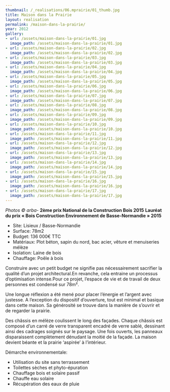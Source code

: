 ```yaml
---
thumbnail: /_realisations/06.mprairie/01_thumb.jpg
title: Maison dans la Prairie
layout: realisation
permalink: /maison-dans-la-prairie/
year: 2012
gallery:
- url: /assets/maison-dans-la-prairie/01.jpg
  image_path: /assets/maison-dans-la-prairie/01.jpg
- url: /assets/maison-dans-la-prairie/02.jpg
  image_path: /assets/maison-dans-la-prairie/02.jpg
- url: /assets/maison-dans-la-prairie/03.jpg
  image_path: /assets/maison-dans-la-prairie/03.jpg
- url: /assets/maison-dans-la-prairie/04.jpg
  image_path: /assets/maison-dans-la-prairie/04.jpg
- url: /assets/maison-dans-la-prairie/05.jpg
  image_path: /assets/maison-dans-la-prairie/05.jpg
- url: /assets/maison-dans-la-prairie/06.jpg
  image_path: /assets/maison-dans-la-prairie/06.jpg
- url: /assets/maison-dans-la-prairie/07.jpg
  image_path: /assets/maison-dans-la-prairie/07.jpg
- url: /assets/maison-dans-la-prairie/08.jpg
  image_path: /assets/maison-dans-la-prairie/08.jpg
- url: /assets/maison-dans-la-prairie/09.jpg
  image_path: /assets/maison-dans-la-prairie/09.jpg
- url: /assets/maison-dans-la-prairie/10.jpg
  image_path: /assets/maison-dans-la-prairie/10.jpg
- url: /assets/maison-dans-la-prairie/11.jpg
  image_path: /assets/maison-dans-la-prairie/11.jpg
- url: /assets/maison-dans-la-prairie/12.jpg
  image_path: /assets/maison-dans-la-prairie/12.jpg
- url: /assets/maison-dans-la-prairie/13.jpg
  image_path: /assets/maison-dans-la-prairie/13.jpg
- url: /assets/maison-dans-la-prairie/14.jpg
  image_path: /assets/maison-dans-la-prairie/14.jpg
- url: /assets/maison-dans-la-prairie/15.jpg
  image_path: /assets/maison-dans-la-prairie/15.jpg
- url: /assets/maison-dans-la-prairie/16.jpg
  image_path: /assets/maison-dans-la-prairie/16.jpg
- url: /assets/maison-dans-la-prairie/17.jpg
  image_path: /assets/maison-dans-la-prairie/17.jpg
---
```



<i>Photos © arba-</i>
<B>2ème prix National de la Construction Bois 2015​</B>
<B>Lauréat du ​prix « Bois Construction Environnement de Basse-Normandie » 201​​​​​5​</B>

  * Site: Lisieux / Basse-Normandie
  * Surface: 78m2
  * Budget: 136 000€ TTC
  * Matériaux: Plot béton, sapin du nord, bac acier, vêture et menuiseries mélèze
  * Isolation: Laine de bois
  * Chauffage: Poêle à bois

Construire avec un petit budget ne signifie pas nécessairement sacrifier la qualité d’un projet architectural.En revanche, cela entraine un processus d’optimisation intense.Pour ce projet, l’espace de vie et de travail de deux personnes est condensé sur 78m².

Une longue réflexion a été mené pour placer l’énergie et l’argent avec justesse. A l’exception du dispositif d’ouverture, tout est minimal et basique dans cette maison. Sa générosité se trouve dans la manière de s’ouvrir et de regarder la prairie.

Des châssis en mélèze coulissent le long des façades. Chaque châssis est composé d’un carré de verre transparent encadré de verre sablé, dessinant ainsi des cadrages soignés sur le paysage.
Une fois ouverts, les panneaux disparaissent complètement dénudant la moitié de la façade. La maison devient béante et la prairie ‘aspirée’ à l’intérieur.

Démarche environnementale: 
  * Utilisation du site sans terrassement 
  * Toilettes sèches et phyto-épuration 
  * Chauffage bois et solaire passif 
  * Chauffe eau solaire 
  * Récupération des eaux de pluie